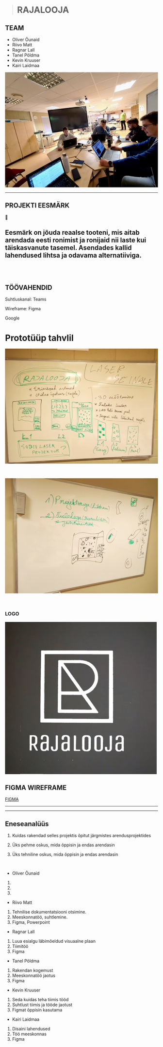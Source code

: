># RAJALOOJA
## TEAM
- Oliver Õunaid
- Riivo Matt
- Ragnar Lall
- Tanel Põldma
- Kevin Kruuser
- Kairi Laidmaa

![title](images/tiim.png)

***

## PROJEKTI EESMÄRK

🧗

## Eesmärk on jõuda reaalse tooteni, mis aitab arendada eesti ronimist ja ronijaid nii laste kui täiskasvanute tasemel. Asendades kallid lahendused lihtsa ja odavama alternatiiviga.

<br>
<br>

##  TÖÖVAHENDID

<P> Suhtluskanal: Teams </p>
<p> Wireframe: Figma</p>
<p> Google </p>


# Prototüüp tahvlil



![title](images/IMG_20230201_152811.jpg)

<br>

![title](images/pi2.jpg)

<br>

### LOGO

![title](images/MicrosoftTeams-image%20(1).png)



## FIGMA WIREFRAME

[FIGMA](https://www.figma.com/file/MdoGS7gNFriuYr2DFZI0VB/Ronimine?node-id=0%3A1&t=IYwif8de2gi2zHQJ-0)

---
---

## Eneseanalüüs
1. Kuidas rakendad selles projektis õpitut järgmistes arendusprojektides

2. Üks pehme oskus, mida õppisin ja endas arendasin

3. Üks tehniline oskus, mida õppisin ja endas arendasin

<br>

- Oliver Õunaid
1.  
2.  
3. 
- Riivo Matt
1. Tehnilise dokumentatsiooni otsimine.
2. Meeskonnatöö, suhtlemine.
3. Figma, Powerpoint
- Ragnar Lall
1. Luua esialgu läbimõeldud visuaalne plaan
2. Tiimitöö
3. Figma
- Tanel Põldma
1. Rakendan kogemust
2. Meeskonnatöö jaotus
3. Figma
- Kevin Kruuser
1. Seda kuidas teha tiimis tööd
2. Suhtlust tiimis ja tööde jaotust
3. Figmat õppisin kasutama
- Kairi Laidmaa
1. Disaini lahendused
2. Töö meeskonnas
3. Figma










